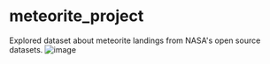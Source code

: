 # meteorite_project
Explored dataset about meteorite landings from NASA's open source datasets.
![image](https://github.com/user-attachments/assets/984e3521-2e93-4657-9a12-1760e96188fb)

